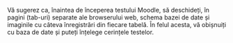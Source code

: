 Vă sugerez ca, înaintea de începerea testului Moodle, să deschideți, în pagini (tab-uri) separate ale browserului web, schema bazei de date și imaginile cu câteva înregistrări din fiecare tabelă. În felul acesta, vă obișnuiți cu baza de date și puteți înțelege cerințele testelor.
